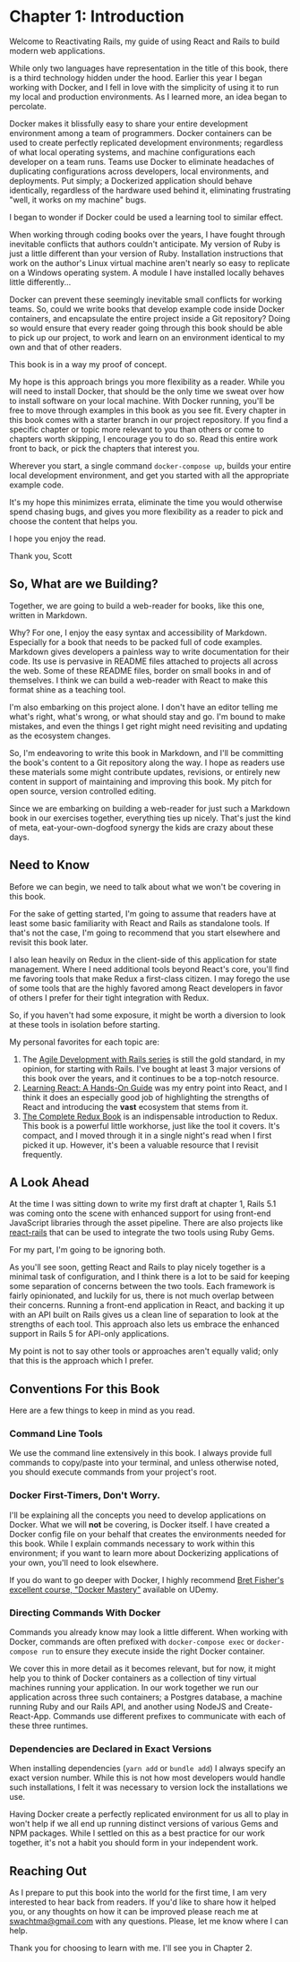 # Chapter 1: Introduction

Welcome to Reactivating Rails, my guide of using React and Rails to build modern web applications.  

While only two languages have representation in the title of this book, there is a third technology hidden under the hood.  Earlier this year I began working with Docker, and I fell in love with the simplicity of using it to run my local and production environments.  As I learned more, an idea began to percolate.

Docker makes it blissfully easy to share your entire development environment among a team of programmers.  Docker containers can be used to create perfectly replicated development environments; regardless of what local operating systems, and machine configurations each developer on a team runs.  Teams use Docker to eliminate headaches of duplicating configurations across developers, local environments, and deployments.  Put simply; a Dockerized application should behave identically, regardless of the hardware used behind it, eliminating frustrating "well, it works on my machine" bugs.

I began to wonder if Docker could be used a learning tool to similar effect.  

When working through coding books over the years, I have fought through inevitable conflicts that authors couldn't anticipate.  My version of Ruby is just a little different than your version of Ruby.  Installation instructions that work on the author's Linux virtual machine aren't nearly so easy to replicate on a Windows operating system.  A module I have installed locally behaves little differently...

Docker can prevent these seemingly inevitable small conflicts for working teams.  So, could we write books that develop example code inside Docker containers, and encapsulate the entire project inside a Git repository?  Doing so would ensure that every reader going through this book should be able to pick up our project, to work and learn on an environment identical to my own and that of other readers.

This book is in a way my proof of concept. 

My hope is this approach brings you more flexibility as a reader.  While you will need to install Docker, that should be the only time we sweat over how to install software on your local machine.  With Docker running, you'll be free to move through examples in this book as you see fit.  Every chapter in this book comes with a starter branch in our project repository.  If you find a specific chapter or topic more relevant to you than others or come to chapters worth skipping, I encourage you to do so.  Read this entire work front to back, or pick the chapters that interest you.  

Wherever you start, a single command `docker-compose up`, builds your entire local development environment, and get you started with all the appropriate example code.

It's my hope this minimizes errata, eliminate the time you would otherwise spend chasing bugs, and gives you more flexibility as a reader to pick and choose the content that helps you.

I hope you enjoy the read.

Thank you,
Scott

## So, What are we Building?

Together, we are going to build a web-reader for books, like this one, written in Markdown.  

Why?  For one, I enjoy the easy syntax and accessibility of Markdown.  Especially for a book that needs to be packed full of code examples.  Markdown gives developers a painless way to write documentation for their code.  Its use is pervasive in README files attached to projects all across the web.  Some of these README files, border on small books in and of themselves.  I think we can build a web-reader with React to make this format shine as a teaching tool.

I'm also embarking on this project alone.  I don't have an editor telling me what's right, what's wrong, or what should stay and go.  I'm bound to make mistakes, and even the things I get right might need revisiting and updating as the ecosystem changes.

So, I'm endeavoring to write this book in Markdown, and I'll be committing the book's content to a Git repository along the way.  I hope as readers use these materials some might contribute updates, revisions, or entirely new content in support of maintaining and improving this book.  My pitch for open source, version controlled editing.  

Since we are embarking on building a web-reader for just such a Markdown book in our exercises together, everything ties up nicely.  That's just the kind of meta, eat-your-own-dogfood synergy the kids are crazy about these days.

## Need to Know

Before we can begin, we need to talk about what we won't be covering in this book.  

For the sake of getting started, I'm going to assume that readers have at least some basic familiarity with React and Rails as standalone tools.  If that's not the case, I'm going to recommend that you start elsewhere and revisit this book later.

I also lean heavily on Redux in the client-side of this application for state management.  Where I need additional tools beyond React's core, you'll find me favoring tools that make Redux a first-class citizen.  I may forego the use of some tools that are the highly favored among React developers in favor of others I prefer for their tight integration with Redux.

So, if you haven't had some exposure, it might be worth a diversion to look at these tools in isolation before starting.

My personal favorites for each topic are:
1. The [Agile Development with Rails series](https://pragprog.com/book/rails5/agile-web-development-with-rails-5) is still the gold standard, in my opinion, for starting with Rails.  I've bought at least 3 major versions of this book over the years, and it continues to be a top-notch resource.
2. [Learning React: A Hands-On Guide](https://www.amazon.com/Learning-React-Hands-Maintainable-High-Performing-ebook/dp/B01N5GPFM2/ref=sr_1_fkmr0_1?s=digital-text&ie=UTF8&qid=1502339479&sr=1-1-fkmr0&keywords=learning+React%3A+A+Hands-On+Guide+to+Buildi) was my entry point into React, and I think it does an especially good job of highlighting the strengths of React and introducing the **vast**  ecosystem that stems from it.
3. [The Complete Redux Book](https://leanpub.com/redux-book) is an indispensable introduction to Redux.  This book is a powerful little workhorse, just like the tool it covers.  It's compact, and I moved through it in a single night's read when I first picked it up.  However, it's been a valuable resource that I revisit frequently.
 
## A Look Ahead

At the time I was sitting down to write my first draft at chapter 1, Rails 5.1 was coming onto the scene with enhanced support for using front-end JavaScript libraries through the asset pipeline.  There are also projects like [react-rails](https://github.com/reactjs/react-rails) that can be used to integrate the two tools using Ruby Gems.

For my part, I'm going to be ignoring both.  

As you'll see soon, getting React and Rails to play nicely together is a minimal task of configuration, and I think there is a lot to be said for keeping some separation of concerns between the two tools.  Each framework is fairly opinionated, and luckily for us, there is not much overlap between their concerns.  Running a front-end application in React, and backing it up with an API built on Rails gives us a clean line of separation to look at the strengths of each tool.  This approach also lets us embrace the enhanced support in Rails 5 for API-only applications.

My point is not to say other tools or approaches aren't equally valid; only that this is the approach which I prefer.

## Conventions For this Book

Here are a few things to keep in mind as you read.  

### Command Line Tools

We use the command line extensively in this book.  I always provide full commands to copy/paste into your terminal, and unless otherwise noted, you should execute commands from your project's root.

### Docker First-Timers, Don't Worry.

I'll be explaining all the concepts you need to develop applications on Docker.  What we will **not** be covering, is Docker itself.  I have created a Docker config file on your behalf that creates the environments needed for this book.  While I explain commands necessary to work within this environment; if you want to learn more about Dockerizing applications of your own, you'll need to look elsewhere.  

If you do want to go deeper with Docker, I highly recommend [Bret Fisher's excellent course, "Docker Mastery"](https://www.udemy.com/docker-mastery) available on UDemy.

### Directing Commands With Docker

Commands you already know may look a little different.  When working with Docker, commands are often prefixed with `docker-compose exec` or `docker-compose run` to ensure they execute inside the right Docker container.  

We cover this in more detail as it becomes relevant, but for now, it might help you to think of Docker containers as a collection of tiny virtual machines running your application.  In our work together we run our application across three such containers; a Postgres database, a machine running Ruby and our Rails API, and another using NodeJS and Create-React-App.  Commands use different prefixes to communicate with each of these three runtimes.

### Dependencies are Declared in Exact Versions

 When installing dependencies (`yarn add` or `bundle add`) I always specify an exact version number.  While this is not how most developers would handle such installations, I felt it was necessary to version lock the installations we use.  

Having Docker create a perfectly replicated environment for us all to play in won't help if we all end up running distinct versions of various Gems and NPM packages.  While I settled on this as a best practice for our work together, it's not a habit you should form in your independent work.

## Reaching Out

As I prepare to put this book into the world for the first time, I am very interested to hear back from readers.  If you'd like to share how it helped you, or any thoughts on how it can be improved please reach me at [swachtma@gmail.com](swachtma@gmail.com) with any questions.  Please, let me know where I can help.

Thank you for choosing to learn with me.  I'll see you in Chapter 2.